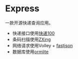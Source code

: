 # Express
一款开源快递查询应用。<br>
* 快递接口使用[快递100](http://www.kuaidi100.com/)
* 条码扫描使用[ZXing](https://github.com/zxing/zxing)
* 网络请求使用Volley + [fastjson](https://github.com/alibaba/fastjson)
* 数据库使用[ormlite](https://github.com/j256/ormlite-android)
